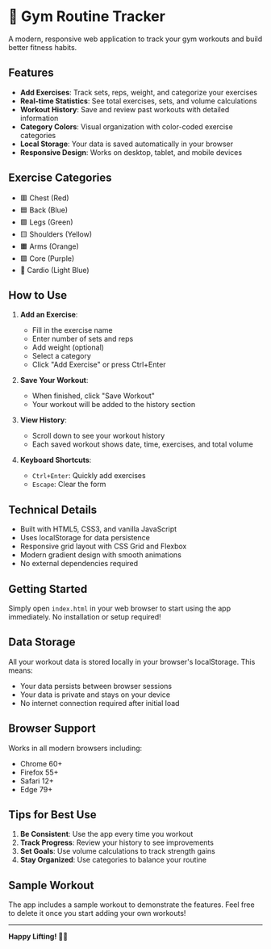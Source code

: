 # 💪 Gym Routine Tracker

A modern, responsive web application to track your gym workouts and build better fitness habits.

## Features

- **Add Exercises**: Track sets, reps, weight, and categorize your exercises
- **Real-time Statistics**: See total exercises, sets, and volume calculations
- **Workout History**: Save and review past workouts with detailed information
- **Category Colors**: Visual organization with color-coded exercise categories
- **Local Storage**: Your data is saved automatically in your browser
- **Responsive Design**: Works on desktop, tablet, and mobile devices

## Exercise Categories

- 🟥 Chest (Red)
- 🟦 Back (Blue)
- 🟩 Legs (Green)
- 🟨 Shoulders (Yellow)
- 🟧 Arms (Orange)
- 🟪 Core (Purple)
- 🔵 Cardio (Light Blue)

## How to Use

1. **Add an Exercise**:
   - Fill in the exercise name
   - Enter number of sets and reps
   - Add weight (optional)
   - Select a category
   - Click "Add Exercise" or press Ctrl+Enter

2. **Save Your Workout**:
   - When finished, click "Save Workout"
   - Your workout will be added to the history section

3. **View History**:
   - Scroll down to see your workout history
   - Each saved workout shows date, time, exercises, and total volume

4. **Keyboard Shortcuts**:
   - `Ctrl+Enter`: Quickly add exercises
   - `Escape`: Clear the form

## Technical Details

- Built with HTML5, CSS3, and vanilla JavaScript
- Uses localStorage for data persistence
- Responsive grid layout with CSS Grid and Flexbox
- Modern gradient design with smooth animations
- No external dependencies required

## Getting Started

Simply open `index.html` in your web browser to start using the app immediately. No installation or setup required!

## Data Storage

All your workout data is stored locally in your browser's localStorage. This means:
- Your data persists between browser sessions
- Your data is private and stays on your device
- No internet connection required after initial load

## Browser Support

Works in all modern browsers including:
- Chrome 60+
- Firefox 55+
- Safari 12+
- Edge 79+

## Tips for Best Use

1. **Be Consistent**: Use the app every time you workout
2. **Track Progress**: Review your history to see improvements
3. **Set Goals**: Use volume calculations to track strength gains
4. **Stay Organized**: Use categories to balance your routine

## Sample Workout

The app includes a sample workout to demonstrate the features. Feel free to delete it once you start adding your own workouts!

---

**Happy Lifting! 🏋️‍♂️**

